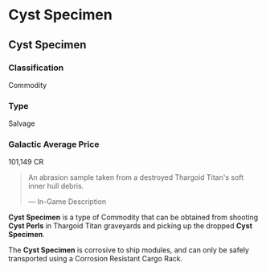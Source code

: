 # Cyst Specimen
## Cyst Specimen

		

### Classification

Commodity

### Type

Salvage

### Galactic Average Price

101,149 CR

> 
> 
> An abrasion sample taken from a destroyed Thargoid Titan's soft inner hull debris.
> 
> 
> — In-Game Description
> 

**Cyst Specimen** is a type of Commodity that can be obtained from shooting **Cyst Perls** in Thargoid Titan graveyards and picking up the dropped **Cyst Specimen**.

The **Cyst Specimen** is corrosive to ship modules, and can only be safely transported using a Corrosion Resistant Cargo Rack.